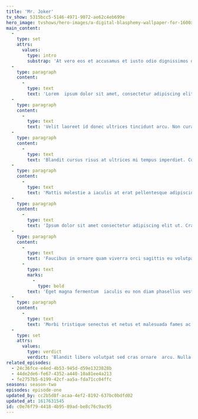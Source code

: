 ```yaml
---
title: 'Mr. Joker'
tv_show: 5315bcc5-5146-4971-9072-ae62c4eb699e
hero_image: tvshows/hero-images/a-digital-blasphemy-wallpaper-for-1600x1200-72-1172.jpg
main_content:
  -
    type: set
    attrs:
      values:
        type: intro
        substrap: 'At vero eos et accusamus et iusto odio dignissimos ducimus qui blanditiis praesentium voluptatum deleniti atque corrupti quos dolores et quas molestias excepturi sint occaecati cupiditate non provident, similique sunt in culpa qui officia deserunt mollitia animi, id est laborum et dolorum fuga.'
  -
    type: paragraph
    content:
      -
        type: text
        text: 'Lorem  ipsum dolor sit amet, consectetur adipiscing elit, sed do eiusmod  tempor incididunt ut labore et dolore magna aliqua. Nec ullamcorper sit  amet risus. Cursus turpis massa tincidunt dui ut. Dui sapien eget mi  proin sed libero enim sed faucibus. Diam sit amet nisl suscipit  adipiscing bibendum. Netus et malesuada fames ac turpis egestas maecenas  pharetra convallis. Vel elit scelerisque mauris pellentesque pulvinar.  Sem fringilla ut morbi tincidunt augue interdum velit. Arcu felis  bibendum ut tristique et. Tristique senectus et netus et malesuada fames  ac turpis.'
  -
    type: paragraph
    content:
      -
        type: text
        text: 'Velit laoreet id donec ultrices tincidunt arcu. Non curabitur gravida  arcu ac tortor dignissim convallis. Non consectetur a erat nam at  lectus urna. Faucibus et molestie ac feugiat sed lectus. Sit amet  consectetur adipiscing elit duis tristique sollicitudin nibh. Lobortis  feugiat vivamus at augue eget arcu dictum. Molestie a iaculis at erat.  Vehicula ipsum a arcu cursus vitae. Ullamcorper a lacus vestibulum sed.  Volutpat blandit aliquam etiam erat velit scelerisque in. Accumsan  tortor posuere ac ut consequat semper. Nisi scelerisque eu ultrices  vitae auctor eu augue ut lectus. Eu nisl nunc mi ipsum. Lobortis  scelerisque fermentum dui faucibus in.'
  -
    type: paragraph
    content:
      -
        type: text
        text: 'Blandit cursus risus at ultrices mi tempus imperdiet. Condimentum  vitae sapien pellentesque habitant morbi tristique senectus et netus.  Aliquam faucibus purus in massa tempor nec feugiat nisl pretium. Quis  eleifend quam adipiscing vitae. Pretium lectus quam id leo in vitae  turpis massa. Proin libero nunc consequat interdum. Condimentum mattis  pellentesque id nibh tortor id aliquet lectus. Tortor condimentum  lacinia quis vel eros donec ac odio. Ornare quam viverra orci sagittis  eu volutpat odio facilisis. Enim ut tellus elementum sagittis vitae et  leo. Adipiscing bibendum est ultricies integer quis auctor. Tristique  risus nec feugiat in fermentum posuere urna nec tincidunt. Turpis  egestas integer eget aliquet nibh praesent tristique magna sit. Quam  viverra orci sagittis eu volutpat odio facilisis mauris sit. Vitae  turpis massa sed elementum tempus egestas sed. Proin sagittis nisl  rhoncus mattis rhoncus urna neque. Risus commodo viverra maecenas  accumsan lacus vel. Accumsan in nisl nisi scelerisque. Ligula  ullamcorper malesuada proin libero nunc consequat interdum varius sit.'
  -
    type: paragraph
    content:
      -
        type: text
        text: 'Mattis molestie a iaculis at erat pellentesque adipiscing commodo  elit. Ac felis donec et odio. Aliquet porttitor lacus luctus accumsan  tortor. Rhoncus mattis rhoncus urna neque viverra justo nec ultrices.  Mattis nunc sed blandit libero volutpat sed cras ornare arcu. Gravida  neque convallis a cras semper auctor neque vitae tempus. Egestas sed  tempus urna et pharetra pharetra massa massa ultricies. Sit amet luctus  venenatis lectus magna fringilla urna. At volutpat diam ut venenatis  tellus in metus. Hac habitasse platea dictumst vestibulum. Vel risus  commodo viverra maecenas. Imperdiet proin fermentum leo vel orci porta  non pulvinar neque. Elit eget gravida cum sociis natoque penatibus.  Euismod nisi porta lorem mollis aliquam. Eget mi proin sed libero enim.  Viverra aliquet eget sit amet tellus cras adipiscing. Lacinia at quis  risus sed vulputate.'
  -
    type: paragraph
    content:
      -
        type: text
        text: 'Ipsum dolor sit amet consectetur adipiscing elit ut. Cras sed felis  eget velit aliquet. Urna porttitor rhoncus dolor purus. Duis convallis  convallis tellus id interdum velit. Libero id faucibus nisl tincidunt  eget nullam non nisi. Augue lacus viverra vitae congue eu consequat ac  felis donec. Est lorem ipsum dolor sit amet. Gravida cum sociis natoque  penatibus et magnis. Nibh cras pulvinar mattis nunc sed blandit libero  volutpat. Sed enim ut sem viverra aliquet eget sit amet. Ipsum dolor sit  amet consectetur adipiscing elit ut aliquam. Ipsum dolor sit amet  consectetur adipiscing elit pellentesque habitant. Tempor orci eu  lobortis elementum nibh tellus molestie nunc non. Imperdiet dui accumsan  sit amet. Egestas integer eget aliquet nibh praesent tristique magna  sit amet. Aliquet sagittis id consectetur purus ut faucibus pulvinar.  Pharetra pharetra massa massa ultricies mi quis hendrerit dolor. Purus  sit amet volutpat consequat mauris nunc congue nisi. Nunc pulvinar  sapien et ligula ullamcorper malesuada proin libero nunc. Viverra  aliquet eget sit amet tellus cras adipiscing enim.'
  -
    type: paragraph
    content:
      -
        type: text
        text: 'Faucibus in ornare quam viverra orci sagittis eu volutpat. Sed felis  eget velit aliquet sagittis id consectetur purus. At consectetur lorem  donec massa sapien faucibus et molestie. Adipiscing diam donec  adipiscing tristique risus. Velit  sed ullamcorper morbi tincidunt ornare. Ut eu sem integer vitae. Dui ut  ornare lectus sit amet est placerat in egestas. '
      -
        type: text
        marks:
          -
            type: bold
        text: 'Eget magna fermentum  iaculis eu non diam phasellus vestibulum. Gravida dictum fusce ut  placerat orci nulla pellentesque dignissim.'
  -
    type: paragraph
    content:
      -
        type: text
        text: 'Morbi tristique senectus et netus et malesuada fames ac turpis.  Tellus at urna condimentum mattis. Et molestie ac feugiat sed.  Adipiscing diam donec adipiscing tristique risus nec feugiat in.  Facilisis mauris sit amet massa vitae tortor. Tincidunt vitae semper  quis lectus nulla at. Diam maecenas ultricies mi eget mauris pharetra.  Ac turpis egestas maecenas pharetra convallis posuere morbi. Phasellus  faucibus scelerisque eleifend donec pretium vulputate sapien nec. Massa  sed elementum tempus egestas. Quis ipsum suspendisse ultrices gravida  dictum. Ultrices sagittis orci a scelerisque purus. Pellentesque sit  amet porttitor eget dolor morbi non arcu. Faucibus nisl tincidunt eget  nullam. Vitae congue eu consequat ac felis donec et odio. At auctor urna  nunc id cursus metus aliquam. Lacus suspendisse faucibus interdum  posuere lorem ipsum dolor sit. Laoreet id donec ultrices tincidunt arcu  non.'
  -
    type: set
    attrs:
      values:
        type: verdict
        verdict: 'Blandit libero volutpat sed cras ornare  arcu. Nulla at volutpat diam ut venenatis. Lacus viverra vitae congue eu  consequat ac felis. Orci porta non pulvinar neque laoreet suspendisse  interdum consectetur. Quam nulla porttitor massa id neque aliquam. '
related_episodes:
  - 24c36fce-e4ed-4b53-945d-d59e1323828b
  - 44de2de6-fe67-4352-a440-10a81ee4a213
  - fe2757b5-6199-42cf-aa5a-fda71cc04ffc
seasons: season-two
episodes: episode-one
updated_by: cc2b5d8f-acaa-4ef2-8192-637bc0bdfd02
updated_at: 1617631545
id: c0e76f79-4418-4b95-89ad-be8c76c9ac95
---
```

